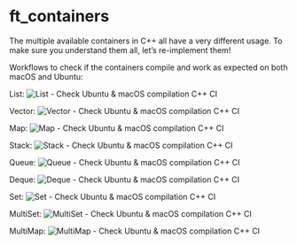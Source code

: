 # ft_containers

The multiple available containers in C++ all have a very different usage. To make sure you understand them all, let’s re-implement them!

Workflows to check if the containers compile and work as expected on both macOS and Ubuntu:

List: ![List - Check Ubuntu & macOS compilation C++ CI](https://github.com/pde-bakk/ft_containers/workflows/List%20-%20Check%20Ubuntu%20&%20macOS%20compilation%20C++%20CI/badge.svg)

Vector: ![Vector - Check Ubuntu & macOS compilation C++ CI](https://github.com/pde-bakk/ft_containers/workflows/Vector%20-%20Check%20Ubuntu%20&%20macOS%20compilation%20C++%20CI/badge.svg)

Map: ![Map - Check Ubuntu & macOS compilation C++ CI](https://github.com/pde-bakk/ft_containers/workflows/Map%20-%20Check%20Ubuntu%20&%20macOS%20compilation%20C++%20CI/badge.svg)

Stack: ![Stack - Check Ubuntu & macOS compilation C++ CI](https://github.com/pde-bakk/ft_containers/workflows/Stack%20-%20Check%20Ubuntu%20&%20macOS%20compilation%20C++%20CI/badge.svg)

Queue: ![Queue - Check Ubuntu & macOS compilation C++ CI](https://github.com/pde-bakk/ft_containers/workflows/Queue%20-%20Check%20Ubuntu%20&%20macOS%20compilation%20C++%20CI/badge.svg)

Deque: ![Deque - Check Ubuntu & macOS compilation C++ CI](https://github.com/pde-bakk/ft_containers/workflows/Deque%20-%20Check%20Ubuntu%20&%20macOS%20compilation%20C++%20CI/badge.svg)

Set: ![Set - Check Ubuntu & macOS compilation C++ CI](https://github.com/pde-bakk/ft_containers/workflows/Set%20-%20Check%20Ubuntu%20&%20macOS%20compilation%20C++%20CI/badge.svg)

MultiSet: ![MultiSet - Check Ubuntu & macOS compilation C++ CI](https://github.com/pde-bakk/ft_containers/workflows/MultiSet%20-%20Check%20Ubuntu%20&%20macOS%20compilation%20C++%20CI/badge.svg)

MultiMap: ![MultiMap - Check Ubuntu & macOS compilation C++ CI](https://github.com/pde-bakk/ft_containers/workflows/MultiMap%20-%20Check%20Ubuntu%20&%20macOS%20compilation%20C++%20CI/badge.svg)